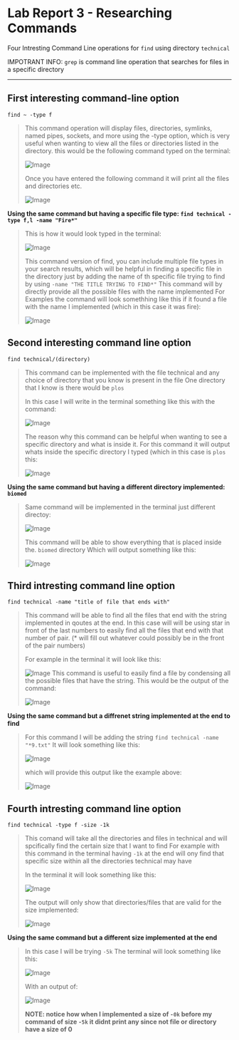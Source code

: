 Lab Report 3 - Researching Commands
===

Four Intresting Command Line operations for `find` using directory `technical`

IMPOTRANT INFO: `grep` is command line operation that searches for files in a specific directory

---

**First interesting command-line option**
---

`find ~ -type f`

>This command operation will display files, directories, symlinks, named pipes, sockets, and more using the -type option, which is very useful when wanting to view all the files or directories listed in the directory.
>this would be the following command typed on the terminal:
>
>![Image](first.png)
>
>Once you have entered the following command it will print all the files and directories etc.
>
>![Image](firsto.png)
>




**Using the same command but having a specific file type: `find technical -type f,l -name "Fire*"`**

>This is how it would look typed in the terminal: 
>
>![Image](fire.png)
>
>This command version of find, you can include multiple file types in your search results, which will be helpful in finding a specific file in the directory just by adding the name of th specific file trying to find by using `-name "THE TITLE TRYING TO FIND*"` This command will by directly provide all the possible files with the name implemented
>For Examples the command will look somethhing like this if it found a file with the name I implemented (which in this case it was fire):
>
>![Image](fireo.png)
>

**Second interesting command line option**
---

`find technical/(directory)`

>This command can be implemented with the file technical and any choice of directory that you know is present in the file
>One directory that I know is there would be `plos`
>
>In this case I will write in the terminal something like this with the command:
>
>![Image](plos.png)
>
>The reason why this command can be helpful when wanting to see a specific directory and what is inside it. For this command it will output whats inside the specific directory I typed (which in this case is `plos` this:
>
>![Image](ploso.png)
>

**Using the same command but having a different directory implemented: `biomed`**

>Same command will be implemented in the terminal just different directoy:
>
>![Image](biomed.png)
>
>This command will be able to show everything that is placed inside the. `biomed` directory
>Which will output something like this:
>
>![Image](biomedo.png)
>

**Third intresting command line option**
---

`find technical -name "title of file that ends with"`

>This command will be able to find all the files that end with the string implemented in qoutes at the end. In this case will will be using star in front of the last numbers to easily find all the files that end with that number of pair. (* will fill out whatever could possibly be in the front of the pair numbers)
>
>For example in the terminal it will look like this:
>
>![Image](2.png)
>This command is useful to easily find a file by condensing all the possible files that have the string.
>This would be the output of the command:
>
>![Image](2o.png)
>

**Using the same command but a diffrenet string implemented at the end to find**

>For this command I will be adding the string `find technical -name "*9.txt"`
>It will look something like this:
>
>![Image](9.png)
>
>which will provide this output like the example above:
>
>![Image](9o.png)
>

**Fourth intresting command line option**
---

`find technical -type f -size -1k` 

>This comand will take all the directories and files in technical and will spcifically find the certain size that I want to find
>For example with this command in the terminal having `-1k` at the end will ony find that specific size within all the directories technical may have
>
>In the terminal it will look something like this:
>
>![Image](1k.png)
>
>The output will only show that directories/files that are valid for the size implemented:
>
>![Image](1k.png)
>

**Using the same command but a different size implemented at the end**

>In this case I will be trying `-5k`
>The terminal will look something like this:
>
>![Image](5k.png)
>
>With an output of:
>
>![Image](5ko.png)
>
>**NOTE: notice how when I implemented a size of `-0k` before my command of size `-5k` it didnt print any since not file or directory have a size of 0**
